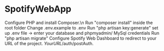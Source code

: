 # SpotifyWebApp
Configure PHP and install Composer.\n
Run "composer install" inside the root folder
Change .env.example to .env
Run "php artisan key:generate"
set up .env file -> enter your database and phpmyadmin/ MySql credentials
Run "php artisan migrate"
Configure Spotify Web Dashboard to redirect to your URL of the project. $YourURL$/auth/postAuth.
